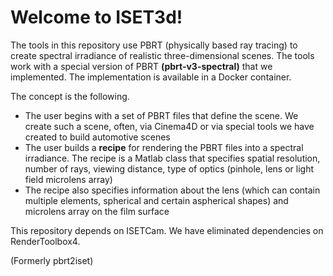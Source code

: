# Welcome to ISET3d!

The tools in this repository use PBRT (physically based ray tracing) to create spectral irradiance of realistic three-dimensional scenes. The tools work with a special version of PBRT **(pbrt-v3-spectral)** that we implemented.  The implementation is available in a Docker container.

The concept is the following.  
* The user begins with a set of PBRT files that define the scene.  We create such a scene, often, via Cinema4D or via special tools we have created to build automotive scenes
* The user  builds a **recipe** for rendering the PBRT files into a spectral irradiance.  The recipe is a Matlab class that specifies spatial resolution, number of rays, viewing distance, type of optics (pinhole, lens or light field microlens array)
* The recipe also specifies information about the lens (which can contain multiple elements, spherical and certain aspherical shapes) and microlens array on the film surface

This repository depends on ISETCam.  We have eliminated dependencies on RenderToolbox4.

(Formerly pbrt2iset)

